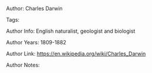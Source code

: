 Author: Charles Darwin

Tags:

Author Info:  English naturalist, geologist and biologist

Author Years: 1809-1882

Author Link:  https://en.wikipedia.org/wiki/Charles_Darwin

Author Notes:



